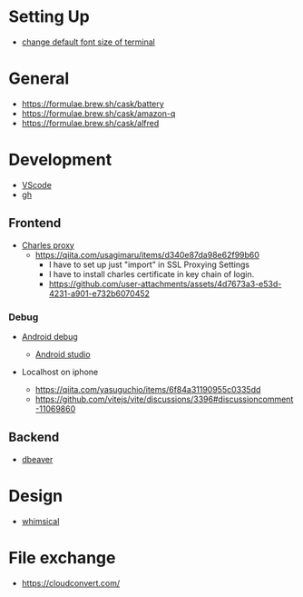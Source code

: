 # Setting Up
- [change default font size of terminal](https://support.apple.com/en-ca/guide/terminal/trmltxt/mac)

# General

- https://formulae.brew.sh/cask/battery
- https://formulae.brew.sh/cask/amazon-q
- https://formulae.brew.sh/cask/alfred

# Development

- [VScode](https://formulae.brew.sh/cask/visual-studio-code)
- [gh](https://formulae.brew.sh/formula/gh)

## Frontend

- [Charles proxy](https://formulae.brew.sh/cask/charles)
  - https://qiita.com/usagimaru/items/d340e87da98e62f99b60
    - I have to set up just "import" in SSL Proxying Settings
    - I have to install charles certificate in key chain of login.
    - https://github.com/user-attachments/assets/4d7673a3-e53d-4231-a901-e732b6070452

### Debug

- [Android debug](https://techblog.istyle.co.jp/archives/6078)
  - [Android studio](https://formulae.brew.sh/cask/android-studio)

- Localhost on iphone
  - https://qiita.com/yasuguchio/items/6f84a31190955c0335dd
  - https://github.com/vitejs/vite/discussions/3396#discussioncomment-11069860

## Backend
- [dbeaver](https://dbeaver.io/download/)

# Design

- [whimsical](https://whimsical.com/)

# File exchange

- https://cloudconvert.com/
